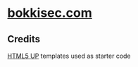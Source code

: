 # [bokkisec.com](https://bokkisec.com)

## Credits
[HTML5 UP](https://html5up.net/) templates used as starter code
